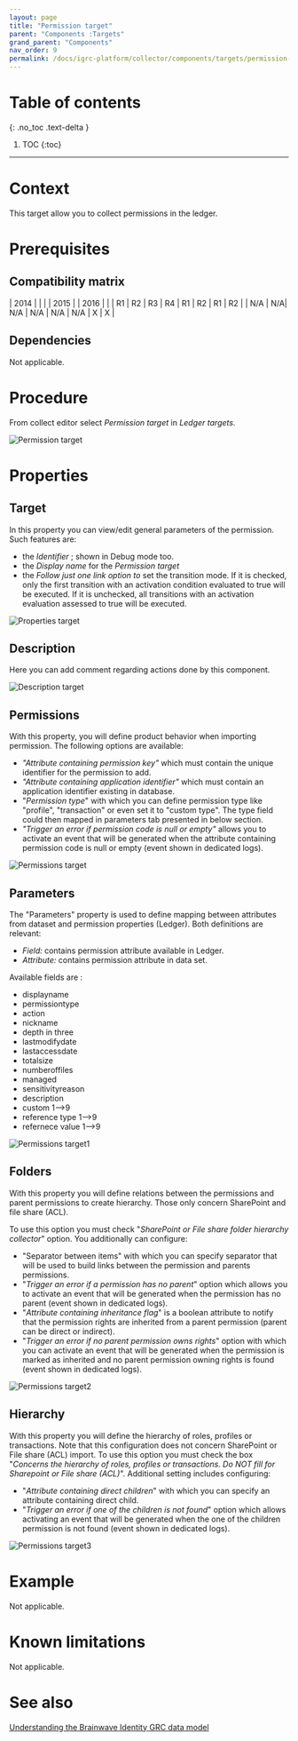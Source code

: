 ```yaml
---
layout: page
title: "Permission target"
parent: "Components :Targets"
grand_parent: "Components"
nav_order: 9
permalink: /docs/igrc-platform/collector/components/targets/permission-target/
---
```


# Table of contents
{: .no_toc .text-delta }

1. TOC
{:toc}
---

# Context

This target allow you to collect permissions in the ledger.  

# Prerequisites

## Compatibility matrix

|  2014 |  |  |  |  2015 |  |  2016 |  |
|  R1 |  R2 |  R3 |  R4 |  R1 |  R2 |  R1 |  R2 |
|  N/A | N/A|  N/A |  N/A |  N/A |  N/A |  X |  X |

## Dependencies

Not applicable.

# Procedure

From collect editor select _Permission target_ in _Ledger targets._

![Permission target](igrc-platform/collector/components/targets/permission-target/images/2016-07-07_17_29_31-iGRC_Properties.png "Permission target")

# Properties

## Target

In this property you can view/edit general parameters of the permission. Such features are:

- the _Identifier_ ; shown in Debug mode too.
- the _Display name_ for the _Permission target_  
- the _Follow just one link option to_ set the transition mode. If it is checked, only the first transition with an activation condition evaluated to true will be executed. If it is unchecked, all transitions with an activation evaluation assessed to true will be executed.

![Properties target](igrc-platform/collector/components/targets/permission-target/images/prop_target.png "Properties target")

## Description

Here you can add comment regarding actions done by this component.

![Description target](igrc-platform/collector/components/targets/permission-target/images/prop_desc.png "Description target")

## Permissions

With this property, you will define product behavior when importing permission. The following options are available:   

- _"Attribute containing permission key"_ which must contain the unique identifier for the permission to add.
- _"Attribute containing application identifier"_ which must contain an application identifier existing in database.
- "_Permission type_" with which you can define permission type like "profile", "transaction" or even set it to "custom type". The type field could then mapped in parameters tab presented in below section.  
- _"Trigger an error if permission code is null or empty"_ allows you to activate an event that will be generated when the attribute containing permission code is null or empty (event shown in dedicated logs).

![Permissions target](igrc-platform/collector/components/targets/permission-target/images/prop_permission.png "Permissions target")

## Parameters

The "Parameters" property is used to define mapping between attributes from dataset and permission properties (Ledger). Both definitions are relevant:   

- _Field:_  contains permission attribute available in Ledger.
- _Attribute:_ contains permission attribute in data set.

Available fields are :

- displayname
- permissiontype
- action
- nickname
- depth in three
- lastmodifydate
- lastaccessdate
- totalsize
- numberoffiles
- managed
- sensitivityreason
- description
- custom 1--\>9
- reference type 1--\>9
- refernece value 1--\>9

![Permissions target1](igrc-platform/collector/components/targets/permission-target/images/permission_target_image1.png "Permissions target1")

## Folders

With this property you will define relations between the permissions and parent permissions to create hierarchy. Those only concern SharePoint and file share (ACL).   

To use this option you must check "_SharePoint or File share folder hierarchy collector_" option. You additionally can configure:

- "Separator between items" with which you can specify separator that will be used to build links between the permission and parents permissions.
- "_Trigger an error if a permission has no parent_" option which allows you to activate an event that will be generated when the permission has no parent (event shown in dedicated logs).
- "_Attribute containing inheritance flag_" is a boolean attribute to notify that the permission rights are inherited from a parent permission (parent can be direct or indirect).
- "_Trigger an error if no parent permission owns rights_" option with which you can activate an event that will be generated when the permission is marked as inherited and no parent permission owning rights is found (event shown in dedicated logs).  

![Permissions target2](igrc-platform/collector/components/targets/permission-target/images/permission_target_image2.png "Permissions target2")

## Hierarchy

With this property you will define the hierarchy of roles, profiles or transactions. Note that this configuration does not concern SharePoint or File share (ACL) import. To use this option you must check the box "_Concerns the hierarchy of roles, profiles or transactions. Do NOT fill for Sharepoint or File share (ACL)_". Additional setting includes configuring:   

- "_Attribute containing direct children_" with which you can specify an attribute containing direct child.
- "_Trigger an error if one of the children is not found_" option which allows activating an event that will be generated when the one of the children permission is not found (event shown in dedicated logs).

![Permissions target3](igrc-platform/collector/components/targets/permission-target/images/permission_target_image3.png "Permissions target3")

# Example

Not applicable.  

# Known limitations

Not applicable.  

# See also

[Understanding the Brainwave Identity GRC data model](igrc-platform/getting-started/brainwave-data-model/brainwave-data-model.md)

